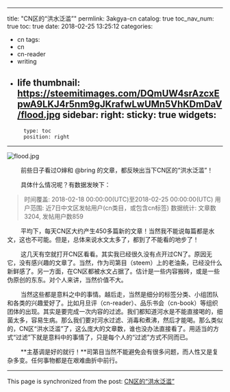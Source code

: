 
---
title: "CN区的“洪水泛滥”"
permlink: 3akgya-cn
catalog: true
toc_nav_num: true
toc: true
date: 2018-02-25 13:25:12
categories:
- cn
tags:
- cn
- cn-reader
- writing
- life
thumbnail: https://steemitimages.com/DQmUW4srAzcxEpwA9LKJ4r5nm9gJKrafwLwUMn5VhKDmDaV/flood.jpg
sidebar:
    right:
        sticky: true
widgets:
    -
        type: toc
        position: right
---


![flood.jpg](https://steemitimages.com/DQmUW4srAzcxEpwA9LKJ4r5nm9gJKrafwLwUMn5VhKDmDaV/flood.jpg)

&nbsp;&nbsp;&nbsp;&nbsp;&nbsp;&nbsp;&nbsp;&nbsp;前些日子看过O婶和 @bring 的文章，都反映出当下CN区的“洪水泛滥”！

&nbsp;&nbsp;&nbsp;&nbsp;&nbsp;&nbsp;&nbsp;&nbsp;具体什么情况呢？有数据发映下：
>时间覆盖: 2018-02-18 00:00:00(UTC)至2018-02-25 00:00:00(UTC)
用户范围: 近7日中文区发帖用户(cn类目，或包含cn标签)
数据统计: 文章数3204, 发帖用户数859

&nbsp;&nbsp;&nbsp;&nbsp;&nbsp;&nbsp;&nbsp;&nbsp;平均下，每天CN区大约产生450多篇新的文章！当然我不能说每篇都是水文，这也不可能。但是，总体来说水文太多了，都到了不能看的地步了！

&nbsp;&nbsp;&nbsp;&nbsp;&nbsp;&nbsp;&nbsp;&nbsp;这几天有空就打开CN区看看。其实我已经很久没有点开过CN了。原因无它，没有感兴趣的文章了。当然，作为司第目（steem）上的老油条，已经没什么新鲜感了。另一方面，在CN区都被水文占据了。估计是一些内容搬砖，或是一些伪原创的东东。对个人来讲，当然价值不大。

&nbsp;&nbsp;&nbsp;&nbsp;&nbsp;&nbsp;&nbsp;&nbsp;当然这些都是意料之中的事情。越后走，当然是细分的标签分类、小组团队和各类的兴趣爱好了。比如月旦评（cn-reader）、品乐书会（cn-book）等组织团体的出现。其实是要完成一次内容的过滤。我们都知道河水是不能直接喝的，细菌太多，容易生病。那么我们要对河水过滤、消毒和煮沸，然后才能喝。那么类似的，CN区“洪水泛滥”了，这么庞大的文章数，谁也没办法直接看了。用适当的方式“过滤”下就是意料中的事情了，只是每个人的“过滤”方式不同而已。

&nbsp;&nbsp;&nbsp;&nbsp;&nbsp;&nbsp;&nbsp;&nbsp;**主基调是好的就行！**司第目当然不能避免会有很多问题，而人性又是复杂多变。任何事物都是在艰难曲折中前行。

- - -

This page is synchronized from the post: [CN区的“洪水泛滥”](https://steemit.com/@lemooljiang/3akgya-cn)
